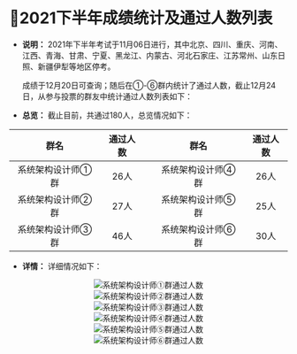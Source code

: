 ﻿# :clap:2021下半年成绩统计及通过人数列表

- **说明：** 2021年下半年考试于11月06日进行，其中北京、四川、重庆、河南、江西、青海、甘肃、宁夏、黑龙江、内蒙古、河北石家庄、江苏常州、山东日照、新疆伊犁等地区停考。

  成绩于12月20日可查询；随后在①-⑥群内统计了通过人数，截止12月24日，从参与投票的群友中统计通过人数列表如下： 

- **总览：** 截止目前，共通过180人，总览情况如下：

|        群名       | 通过人数 |   |        群名       | 通过人数 |
|:-----------------:|:--------:|---|:-----------------:|:--------:|
| 系统架构设计师①群 |   26人   |   | 系统架构设计师④群 |   26人   |
| 系统架构设计师②群 |   27人   |   | 系统架构设计师⑤群 |   25人   |
| 系统架构设计师③群 |   46人   |   | 系统架构设计师⑥群 |   30人   |

- **详情：** 详细情况如下：

<div align="center">
  <kbd>
      <img src="https://github.com/xxlllq/system_architect/blob/master/%E7%BE%A4%E9%80%9A%E8%BF%87%E4%BA%BA%E6%95%B0/2021%E4%B8%8B%E5%8D%8A%E5%B9%B4/qq1-1.png" title="系统架构设计师①群通过人数" />
    </kbd>
   </div>
   <div align="center">
  <kbd>
          <img src="https://github.com/xxlllq/system_architect/blob/master/%E7%BE%A4%E9%80%9A%E8%BF%87%E4%BA%BA%E6%95%B0/2021%E4%B8%8B%E5%8D%8A%E5%B9%B4/qq2-1.png" title="系统架构设计师②群通过人数" />
    </kbd>
   </div>
      <div align="center">
  <kbd>
          <img src="https://github.com/xxlllq/system_architect/blob/master/%E7%BE%A4%E9%80%9A%E8%BF%87%E4%BA%BA%E6%95%B0/2021%E4%B8%8B%E5%8D%8A%E5%B9%B4/qq3-1.png" title="系统架构设计师③群通过人数" />
    </kbd>
   </div>
      <div align="center">
  <kbd>
          <img src="https://github.com/xxlllq/system_architect/blob/master/%E7%BE%A4%E9%80%9A%E8%BF%87%E4%BA%BA%E6%95%B0/2021%E4%B8%8B%E5%8D%8A%E5%B9%B4/qq4-1.png" title="系统架构设计师④群通过人数" />
    </kbd>
   </div>
      <div align="center">
  <kbd>
          <img src="https://github.com/xxlllq/system_architect/blob/master/%E7%BE%A4%E9%80%9A%E8%BF%87%E4%BA%BA%E6%95%B0/2021%E4%B8%8B%E5%8D%8A%E5%B9%B4/qq5-1.png" title="系统架构设计师⑤群通过人数" />
    </kbd>
   </div>
      <div align="center">
  <kbd>
          <img src="https://github.com/xxlllq/system_architect/blob/master/%E7%BE%A4%E9%80%9A%E8%BF%87%E4%BA%BA%E6%95%B0/2021%E4%B8%8B%E5%8D%8A%E5%B9%B4/qq6-1.png" title="系统架构设计师⑥群通过人数" />
    </kbd>
   </div>
